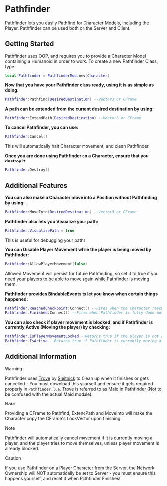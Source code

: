# Pathfinder

Pathfinder lets you easily Pathfind for Character Models, including the Player. Pathfinder can be used both on the Server and Client.

## Getting Started
Pathfinder uses OOP, and requires you to provide a Character Model containing a Humanoid in order to work. To create a new Pathfinder Class, type
```lua
local Pathfinder = PathfinderMod.new(Character)
```

**Now that you have your Pathfinder class ready, using it is as simple as doing:**
```lua
Pathfinder:Pathfind(DesiredDestination) --Vector3 or CFrame
```
**A path can be extended from the current desired destination by using:**
```lua
Pathfinder:ExtendPath(DesiredDestination) --Vector3 or CFrame
```
  
**To cancel Pathfinder, you can use:**
```lua
Pathfinder:Cancel()
```
This will automatically halt Character movement, and clean Pathfinder.  
  
**Once you are done using Pathfinder on a Character, ensure that you destroy it:**
```lua
Pathfinder:Destroy()
```

## Additional Features
**You can also make a Character move into a Position without Pathfinding by using:**
```lua
Pathfinder:MoveInto(DesiredDestination) --Vector3 or CFrame
```

**Pathfinder also lets you Visualize your path:**
```lua
Pathfinder.VisualizePath = true
```
This is useful for debugging your paths.

**You can Disable Player Movement while the player is being moved by Pathfinder:**
```lua
Pathfinder:AllowPlayerMovement(false)
```
Allowed Movement will persist for future Pathfinding, so set it to true if you need your players to be able to move again while Pathfinder is moving them.

**Pathfinder provides BindableEvents to let you know when certain things happened:**
```lua
Pathfinder.ReachedCheckpoint:Connect() --Fires when the Character reaches a Path Waypoint
Pathfinder.Finished:Connect() --Fires when Pathfinder is fully done moving the Character
```

**You can also check if player movement is blocked, and if Pathfinder is currently Active (Moving the player) by checking:**
```lua
Pathfinder.IsPlayerMovementLocked --Returns true if the player is not allowed to move (only relevant if moving a Player Character)
Pathfinder.IsActive --Returns true if Pathfinder is currently moving a Character
```

## Additional Information
> [!WARNING]
> Pathfinder uses [Trove](https://sleitnick.github.io/RbxUtil/api/Trove/) by [Sleitnick](https://github.com/Sleitnick) to Clean up when it finishes or gets cancelled - You must download this yourself and ensure it gets required properly in `Pathfinder.lua`. Trove is referred to as Maid in Pathfinder (Not to be confused with the actual Maid module).

> [!NOTE]
> Providing a CFrame to Pathfind, ExtendPath and MoveInto will make the Character copy the CFrame's LookVector upon finishing.

> [!NOTE]
> Pathfinder will automatically cancel movement if it is currently moving a player, and the player tries to move themselves, unless player movement is already blocked.

> [!CAUTION]
> If you use Pathfinder on a Player Character from the Server, the Network Ownership will NOT automatically be set to Server - you must ensure this happens yourself, and reset it when Pathfinder Finishes!